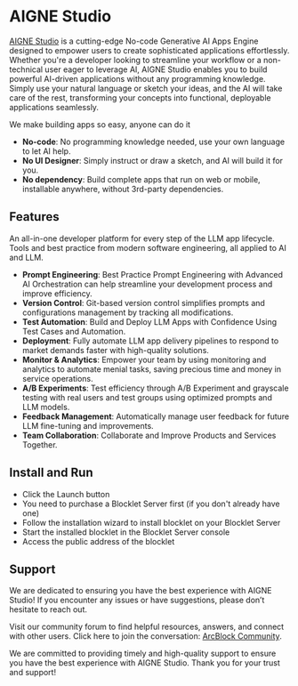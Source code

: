 # AIGNE Studio

[AIGNE Studio](https://store.blocklet.dev/blocklets/z8iZpog7mcgcgBZzTiXJCWESvmnRrQmnd3XBB) is a cutting-edge No-code Generative AI Apps Engine designed to empower users to create sophisticated applications effortlessly. Whether you're a developer looking to streamline your workflow or a non-technical user eager to leverage AI, AIGNE Studio enables you to build powerful AI-driven applications without any programming knowledge. Simply use your natural language or sketch your ideas, and the AI will take care of the rest, transforming your concepts into functional, deployable applications seamlessly.

We make building apps so easy, anyone can do it

- **No-code**: No programming knowledge needed, use your own language to let AI help.
- **No UI Designer**: Simply instruct or draw a sketch, and AI will build it for you.
- **No dependency**: Build complete apps that run on web or mobile, installable anywhere, without 3rd-party dependencies.

## Features

An all-in-one developer platform for every step of the LLM app lifecycle. Tools and best practice from modern software engineering, all applied to AI and LLM.

- **Prompt Engineering**: Best Practice Prompt Engineering with Advanced AI Orchestration can help streamline your development process and improve efficiency.
- **Version Control**: Git-based version control simplifies prompts and configurations management by tracking all modifications.
- **Test Automation**: Build and Deploy LLM Apps with Confidence Using Test Cases and Automation.
- **Deployment**: Fully automate LLM app delivery pipelines to respond to market demands faster with high-quality solutions.
- **Monitor & Analytics**: Empower your team by using monitoring and analytics to automate menial tasks, saving precious time and money in service operations.
- **A/B Experiments**: Test efficiency through A/B Experiment and grayscale testing with real users and test groups using optimized prompts and LLM models.
- **Feedback Management**: Automatically manage user feedback for future LLM fine-tuning and improvements.
- **Team Collaboration**: Collaborate and Improve Products and Services Together.

## Install and Run

- Click the Launch button
- You need to purchase a Blocklet Server first (if you don't already have one)
- Follow the installation wizard to install blocklet on your Blocklet Server
- Start the installed blocklet in the Blocklet Server console
- Access the public address of the blocklet

## Support

We are dedicated to ensuring you have the best experience with AIGNE Studio! If you encounter any issues or have suggestions, please don’t hesitate to reach out.

Visit our community forum to find helpful resources, answers, and connect with other users. Click here to join the conversation: [ArcBlock Community](https://community.arcblock.io).

We are committed to providing timely and high-quality support to ensure you have the best experience with AIGNE Studio. Thank you for your trust and support!
